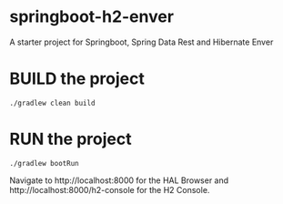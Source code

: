 # springboot-h2-enver
A starter project for Springboot, Spring Data Rest and Hibernate Enver

# BUILD the project
```
./gradlew clean build
```

# RUN the project
```
./gradlew bootRun
```

Navigate to http://localhost:8000 for the HAL Browser and http://localhost:8000/h2-console for the H2 Console.

